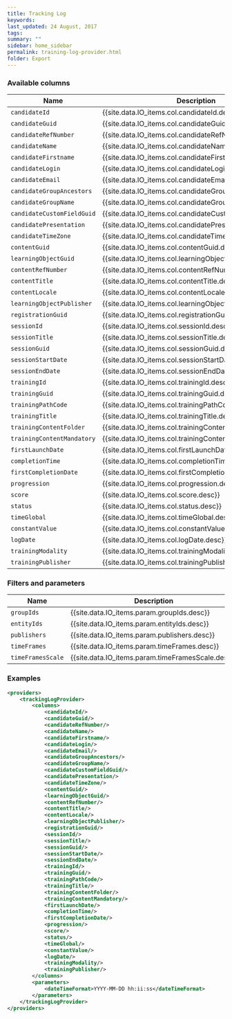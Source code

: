 ```yaml
---
title: Tracking Log
keywords: 
last_updated: 24 August, 2017
tags: 
summary: ""
sidebar: home_sidebar
permalink: training-log-provider.html
folder: Export
---
```



### Available columns

Name | Description
---|---
`candidateId` | {{site.data.IO_items.col.candidateId.desc}}
`candidateGuid` | {{site.data.IO_items.col.candidateGuid.desc}}
`candidateRefNumber` | {{site.data.IO_items.col.candidateRefNumber.desc}}
`candidateName` | {{site.data.IO_items.col.candidateName.desc}}
`candidateFirstname` | {{site.data.IO_items.col.candidateFirstname.desc}}
`candidateLogin` | {{site.data.IO_items.col.candidateLogin.desc}}
`candidateEmail` | {{site.data.IO_items.col.candidateEmail.desc}}
`candidateGroupAncestors` | {{site.data.IO_items.col.candidateGroupAncestors.desc}}
`candidateGroupName` | {{site.data.IO_items.col.candidateGroupName.desc}}
`candidateCustomFieldGuid` | {{site.data.IO_items.col.candidateCustomFieldGuid.desc}}
`candidatePresentation` | {{site.data.IO_items.col.candidatePresentation.desc}}
`candidateTimeZone` | {{site.data.IO_items.col.candidateTimeZone.desc}}
`contentGuid` | {{site.data.IO_items.col.contentGuid.desc}}
`learningObjectGuid` | {{site.data.IO_items.col.learningObjectGuid.desc}}
`contentRefNumber` | {{site.data.IO_items.col.contentRefNumber.desc}}
`contentTitle` | {{site.data.IO_items.col.contentTitle.desc}}
`contentLocale` | {{site.data.IO_items.col.contentLocale.desc}}
`learningObjectPublisher` | {{site.data.IO_items.col.learningObjectPublisher.desc}}
`registrationGuid` | {{site.data.IO_items.col.registrationGuid.desc}}
`sessionId` | {{site.data.IO_items.col.sessionId.desc}}
`sessionTitle` | {{site.data.IO_items.col.sessionTitle.desc}}
`sessionGuid` | {{site.data.IO_items.col.sessionGuid.desc}}
`sessionStartDate` | {{site.data.IO_items.col.sessionStartDate.desc}}
`sessionEndDate` | {{site.data.IO_items.col.sessionEndDate.desc}}
`trainingId` | {{site.data.IO_items.col.trainingId.desc}}
`trainingGuid` | {{site.data.IO_items.col.trainingGuid.desc}}
`trainingPathCode` | {{site.data.IO_items.col.trainingPathCode.desc}}
`trainingTitle` | {{site.data.IO_items.col.trainingTitle.desc}}
`trainingContentFolder` | {{site.data.IO_items.col.trainingContentFolder.desc}}
`trainingContentMandatory` | {{site.data.IO_items.col.trainingContentMandatory.desc}}
`firstLaunchDate` | {{site.data.IO_items.col.firstLaunchDate.desc}}
`completionTime` | {{site.data.IO_items.col.completionTime.desc}}
`firstCompletionDate` | {{site.data.IO_items.col.firstCompletionDate.desc}}
`progression` | {{site.data.IO_items.col.progression.desc}}
`score` | {{site.data.IO_items.col.score.desc}}
`status` | {{site.data.IO_items.col.status.desc}}
`timeGlobal` | {{site.data.IO_items.col.timeGlobal.desc}}
`constantValue` | {{site.data.IO_items.col.constantValue.desc}}
`logDate` | {{site.data.IO_items.col.logDate.desc}}
`trainingModality` | {{site.data.IO_items.col.trainingModality.desc}}
`trainingPublisher` | {{site.data.IO_items.col.trainingPublisher.desc}}

### Filters and parameters

Name | Description
---|---
`groupIds` | {{site.data.IO_items.param.groupIds.desc}}
`entityIds` | {{site.data.IO_items.param.entityIds.desc}}
`publishers` | {{site.data.IO_items.param.publishers.desc}}
`timeFrames` | {{site.data.IO_items.param.timeFrames.desc}}
`timeFramesScale` | {{site.data.IO_items.param.timeFramesScale.desc}}

### Examples
```xml
<providers>
    <trackingLogProvider>
        <columns>
            <candidateId/>
            <candidateGuid/>
            <candidateRefNumber/>
            <candidateName/>
            <candidateFirstname/>
            <candidateLogin/>
            <candidateEmail/>
            <candidateGroupAncestors/>
            <candidateGroupName/>
            <candidateCustomFieldGuid/>
            <candidatePresentation/>
            <candidateTimeZone/>
            <contentGuid/>
            <learningObjectGuid/>
            <contentRefNumber/>
            <contentTitle/>
            <contentLocale/>
            <learningObjectPublisher/>
            <registrationGuid/>
            <sessionId/>
            <sessionTitle/>
            <sessionGuid/>
            <sessionStartDate/>
            <sessionEndDate/>
            <trainingId/>
            <trainingGuid/>
            <trainingPathCode/>
            <trainingTitle/>
            <trainingContentFolder/>
            <trainingContentMandatory/>
            <firstLaunchDate/>
            <completionTime/>
            <firstCompletionDate/>
            <progression/>
            <score/>
            <status/>
            <timeGlobal/>
            <constantValue/>
            <logDate/>
            <trainingModality/>
            <trainingPublisher/>
        </columns>
        <parameters>
            <dateTimeFormat>YYYY-MM-DD hh:ii:ss</dateTimeFormat>
        </parameters>
    </trackingLogProvider>
</providers>
```
